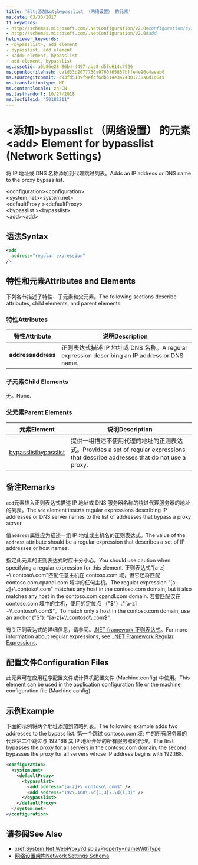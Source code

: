 ```yaml
---
title: '&lt;添加&gt;bypasslist （网络设置） 的元素'
ms.date: 03/30/2017
f1_keywords:
- http://schemas.microsoft.com/.NetConfiguration/v2.0#configuration/system.net/defaultProxy/bypasslist/add
- http://schemas.microsoft.com/.NetConfiguration/v2.0#add
helpviewer_keywords:
- <bypasslist>, add element
- bypasslist, add element
- <add> element, bypasslist
- add element, bypasslist
ms.assetid: a0b86e28-86b4-4497-abe8-d5fd614c7926
ms.openlocfilehash: ca1d33b2077736a9760f65857bffe4e96c4aeab0
ms.sourcegitcommit: c93fd5139f9efcf6db514e3474301738a6d1d649
ms.translationtype: MT
ms.contentlocale: zh-CN
ms.lasthandoff: 10/27/2018
ms.locfileid: "50182211"
---
```

# <a name="ltaddgt-element-for-bypasslist-network-settings"></a><span data-ttu-id="47c83-102">&lt;添加&gt;bypasslist （网络设置） 的元素</span><span class="sxs-lookup"><span data-stu-id="47c83-102">&lt;add&gt; Element for bypasslist (Network Settings)</span></span>
<span data-ttu-id="47c83-103">将 IP 地址或 DNS 名称添加到代理跳过列表。</span><span class="sxs-lookup"><span data-stu-id="47c83-103">Adds an IP address or DNS name to the proxy bypass list.</span></span>  
  
 <span data-ttu-id="47c83-104">\<configuration></span><span class="sxs-lookup"><span data-stu-id="47c83-104">\<configuration></span></span>  
<span data-ttu-id="47c83-105">\<system.net></span><span class="sxs-lookup"><span data-stu-id="47c83-105">\<system.net></span></span>  
<span data-ttu-id="47c83-106">\<defaultProxy ></span><span class="sxs-lookup"><span data-stu-id="47c83-106">\<defaultProxy></span></span>  
<span data-ttu-id="47c83-107">\<bypasslist ></span><span class="sxs-lookup"><span data-stu-id="47c83-107">\<bypasslist></span></span>  
<span data-ttu-id="47c83-108">\<add></span><span class="sxs-lookup"><span data-stu-id="47c83-108">\<add></span></span>  
  
## <a name="syntax"></a><span data-ttu-id="47c83-109">语法</span><span class="sxs-lookup"><span data-stu-id="47c83-109">Syntax</span></span>  
  
```xml  
<add   
  address="regular expression"   
/>  
```  
  
## <a name="attributes-and-elements"></a><span data-ttu-id="47c83-110">特性和元素</span><span class="sxs-lookup"><span data-stu-id="47c83-110">Attributes and Elements</span></span>  
 <span data-ttu-id="47c83-111">下列各节描述了特性、子元素和父元素。</span><span class="sxs-lookup"><span data-stu-id="47c83-111">The following sections describe attributes, child elements, and parent elements.</span></span>  
  
### <a name="attributes"></a><span data-ttu-id="47c83-112">特性</span><span class="sxs-lookup"><span data-stu-id="47c83-112">Attributes</span></span>  
  
|<span data-ttu-id="47c83-113">**特性**</span><span class="sxs-lookup"><span data-stu-id="47c83-113">**Attribute**</span></span>|<span data-ttu-id="47c83-114">**说明**</span><span class="sxs-lookup"><span data-stu-id="47c83-114">**Description**</span></span>|  
|-------------------|---------------------|  
|<span data-ttu-id="47c83-115">**address**</span><span class="sxs-lookup"><span data-stu-id="47c83-115">**address**</span></span>|<span data-ttu-id="47c83-116">正则表达式描述 IP 地址或 DNS 名称。</span><span class="sxs-lookup"><span data-stu-id="47c83-116">A regular expression describing an IP address or DNS name.</span></span>|  
  
### <a name="child-elements"></a><span data-ttu-id="47c83-117">子元素</span><span class="sxs-lookup"><span data-stu-id="47c83-117">Child Elements</span></span>  
 <span data-ttu-id="47c83-118">无。</span><span class="sxs-lookup"><span data-stu-id="47c83-118">None.</span></span>  
  
### <a name="parent-elements"></a><span data-ttu-id="47c83-119">父元素</span><span class="sxs-lookup"><span data-stu-id="47c83-119">Parent Elements</span></span>  
  
|<span data-ttu-id="47c83-120">**元素**</span><span class="sxs-lookup"><span data-stu-id="47c83-120">**Element**</span></span>|<span data-ttu-id="47c83-121">**说明**</span><span class="sxs-lookup"><span data-stu-id="47c83-121">**Description**</span></span>|  
|-----------------|---------------------|  
|[<span data-ttu-id="47c83-122">bypasslist</span><span class="sxs-lookup"><span data-stu-id="47c83-122">bypasslist</span></span>](../../../../../docs/framework/configure-apps/file-schema/network/bypasslist-element-network-settings.md)|<span data-ttu-id="47c83-123">提供一组描述不使用代理的地址的正则表达式。</span><span class="sxs-lookup"><span data-stu-id="47c83-123">Provides a set of regular expressions that describe addresses that do not use a proxy.</span></span>|  
  
## <a name="remarks"></a><span data-ttu-id="47c83-124">备注</span><span class="sxs-lookup"><span data-stu-id="47c83-124">Remarks</span></span>  
 <span data-ttu-id="47c83-125">`add`元素插入正则表达式描述 IP 地址或 DNS 服务器名称的绕过代理服务器的地址的列表。</span><span class="sxs-lookup"><span data-stu-id="47c83-125">The `add` element inserts regular expressions describing IP addresses or DNS server names to the list of addresses that bypass a proxy server.</span></span>  
  
 <span data-ttu-id="47c83-126">值`address`属性应为描述一组 IP 地址或主机名的正则表达式。</span><span class="sxs-lookup"><span data-stu-id="47c83-126">The value of the `address` attribute should be a regular expression that describes a set of IP addresses or host names.</span></span>  
  
 <span data-ttu-id="47c83-127">指定此元素的正则表达式时应十分小心。</span><span class="sxs-lookup"><span data-stu-id="47c83-127">You should use caution when specifying a regular expression for this element.</span></span> <span data-ttu-id="47c83-128">正则表达式"[a-z] +\\.contoso\\.com"匹配任意主机在 contoso.com 域，但它还将匹配 contoso.com.cpandl.com 域中的任何主机。</span><span class="sxs-lookup"><span data-stu-id="47c83-128">The regular expression "[a-z]+\\.contoso\\.com" matches any host in the contoso.com domain, but it also matches any host in the contoso.com.cpandl.com domain.</span></span> <span data-ttu-id="47c83-129">若要匹配仅在 contoso.com 域中的主机，使用的定位点 （"$"）:"[a-z] +\\.contoso\\.com$"。</span><span class="sxs-lookup"><span data-stu-id="47c83-129">To match only a host in the contoso.com domain, use an anchor ("$"): "[a-z]+\\.contoso\\.com$".</span></span>  
  
 <span data-ttu-id="47c83-130">有关正则表达式的详细信息，请参阅。[.NET framework 正则表达式](../../../../../docs/standard/base-types/regular-expressions.md)。</span><span class="sxs-lookup"><span data-stu-id="47c83-130">For more information about regular expressions, see .[.NET Framework Regular Expressions](../../../../../docs/standard/base-types/regular-expressions.md).</span></span>  
  
## <a name="configuration-files"></a><span data-ttu-id="47c83-131">配置文件</span><span class="sxs-lookup"><span data-stu-id="47c83-131">Configuration Files</span></span>  
 <span data-ttu-id="47c83-132">此元素可在应用程序配置文件或计算机配置文件 (Machine.config) 中使用。</span><span class="sxs-lookup"><span data-stu-id="47c83-132">This element can be used in the application configuration file or the machine configuration file (Machine.config).</span></span>  
  
## <a name="example"></a><span data-ttu-id="47c83-133">示例</span><span class="sxs-lookup"><span data-stu-id="47c83-133">Example</span></span>  
 <span data-ttu-id="47c83-134">下面的示例将两个地址添加到忽略列表。</span><span class="sxs-lookup"><span data-stu-id="47c83-134">The following example adds two addresses to the bypass list.</span></span> <span data-ttu-id="47c83-135">第一个跳过 contoso.com 域; 中的所有服务器的代理第二个跳过与 192.168 其 IP 地址开始的所有服务器的代理。</span><span class="sxs-lookup"><span data-stu-id="47c83-135">The first bypasses the proxy for all servers in the contoso.com domain; the second bypasses the proxy for all servers whose IP address begins with 192.168.</span></span>  
  
```xml  
<configuration>  
  <system.net>  
    <defaultProxy>  
      <bypasslist>  
        <add address="[a-z]+\.contoso\.com$" />  
        <add address="192\.168\.\d{1,3}\.\d{1,3}" />  
      </bypasslist>  
    </defaultProxy>  
  </system.net>  
</configuration>  
```  
  
## <a name="see-also"></a><span data-ttu-id="47c83-136">请参阅</span><span class="sxs-lookup"><span data-stu-id="47c83-136">See Also</span></span>  
- <xref:System.Net.WebProxy?displayProperty=nameWithType>  
- [<span data-ttu-id="47c83-137">网络设置架构</span><span class="sxs-lookup"><span data-stu-id="47c83-137">Network Settings Schema</span></span>](../../../../../docs/framework/configure-apps/file-schema/network/index.md)
